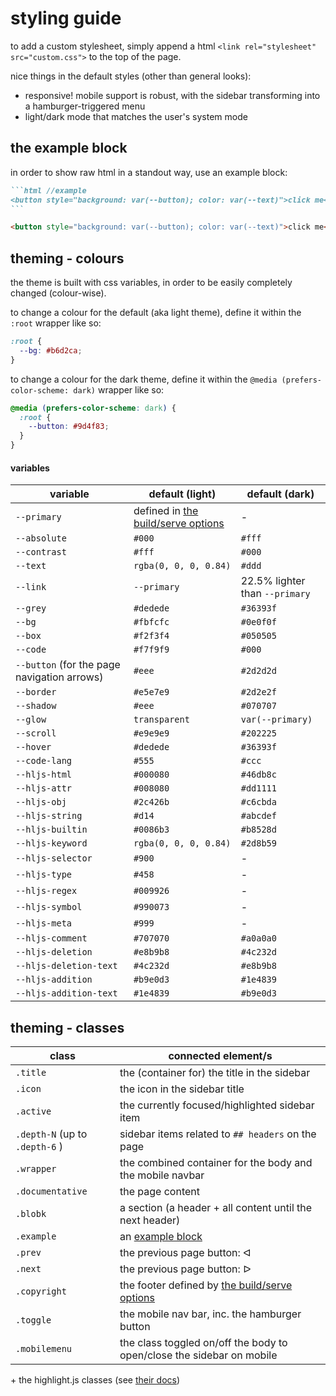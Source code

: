 # styling guide

to add a custom stylesheet, simply append a html
`<link rel="stylesheet" src="custom.css">` to the top of the page.

nice things in the default styles (other than general looks):

- responsive! mobile support is robust, with the sidebar transforming into
  a hamburger-triggered menu
- light/dark mode that matches the user's system mode

## the example block

in order to show raw html in a standout way, use an example block:

````md
```html //example
<button style="background: var(--button); color: var(--text)">click me</button>
```
````

```html //example
<button style="background: var(--button); color: var(--text)">click me</button>
```

## theming - colours

the theme is built with css variables, in order to be easily completely
changed (colour-wise).

to change a colour for the default (aka light theme), define it within the
`:root` wrapper like so:

```css
:root {
  --bg: #b6d2ca;
}
```

to change a colour for the dark theme, define it within the
`@media (prefers-color-scheme: dark)` wrapper like so:

```css
@media (prefers-color-scheme: dark) {
  :root {
    --button: #9d4f83;
  }
}
```

#### variables

| variable                                    | default (light)                                         | default (dark)                 |
| ------------------------------------------- | ------------------------------------------------------- | ------------------------------ |
| `--primary`                                 | defined in [the build/serve options](README.md#options) | -                              |
| `--absolute`                                | `#000`                                                  | `#fff`                         |
| `--contrast`                                | `#fff`                                                  | `#000`                         |
| `--text`                                    | `rgba(0, 0, 0, 0.84)`                                   | `#ddd`                         |
| `--link`                                    | `--primary`                                             | 22.5% lighter than `--primary` |
| `--grey`                                    | `#dedede`                                               | `#36393f`                      |
| `--bg`                                      | `#fbfcfc`                                               | `#0e0f0f`                      |
| `--box`                                     | `#f2f3f4`                                               | `#050505`                      |
| `--code`                                    | `#f7f9f9`                                               | `#000`                         |
| `--button` (for the page navigation arrows) | `#eee`                                                  | `#2d2d2d`                      |
| `--border`                                  | `#e5e7e9`                                               | `#2d2e2f`                      |
| `--shadow`                                  | `#eee`                                                  | `#070707`                      |
| `--glow`                                    | `transparent`                                           | `var(--primary)`               |
| `--scroll`                                  | `#e9e9e9`                                               | `#202225`                      |
| `--hover`                                   | `#dedede`                                               | `#36393f`                      |
| `--code-lang`                               | `#555`                                                  | `#ccc`                         |
| `--hljs-html`                               | `#000080`                                               | `#46db8c`                      |
| `--hljs-attr`                               | `#008080`                                               | `#dd1111`                      |
| `--hljs-obj`                                | `#2c426b`                                               | `#c6cbda`                      |
| `--hljs-string`                             | `#d14`                                                  | `#abcdef`                      |
| `--hljs-builtin`                            | `#0086b3`                                               | `#b8528d`                      |
| `--hljs-keyword`                            | `rgba(0, 0, 0, 0.84)`                                   | `#2d8b59`                      |
| `--hljs-selector`                           | `#900`                                                  | -                              |
| `--hljs-type`                               | `#458`                                                  | -                              |
| `--hljs-regex`                              | `#009926`                                               | -                              |
| `--hljs-symbol`                             | `#990073`                                               | -                              |
| `--hljs-meta`                               | `#999`                                                  | -                              |
| `--hljs-comment`                            | `#707070`                                               | `#a0a0a0`                      |
| `--hljs-deletion`                           | `#e8b9b8`                                               | `#4c232d`                      |
| `--hljs-deletion-text`                      | `#4c232d`                                               | `#e8b9b8`                      |
| `--hljs-addition`                           | `#b9e0d3`                                               | `#1e4839`                      |
| `--hljs-addition-text`                      | `#1e4839`                                               | `#b9e0d3`                      |

## theming - classes

| class                          | connected element/s                                                   |
| ------------------------------ | --------------------------------------------------------------------- |
| `.title`                       | the (container for) the title in the sidebar                          |
| `.icon`                        | the icon in the sidebar title                                         |
| `.active`                      | the currently focused/highlighted sidebar item                        |
| `.depth-N` (up to `.depth-6` ) | sidebar items related to `## headers` on the page                     |
| `.wrapper`                     | the combined container for the body and the mobile navbar             |
| `.documentative`               | the page content                                                      |
| `.blobk`                       | a section (a header + all content until the next header)              |
| `.example`                     | an [example block](#the-example-block)                                |
| `.prev`                        | the previous page button: ᐊ                                           |
| `.next`                        | the previous page button: ᐅ                                           |
| `.copyright`                   | the footer defined by [the build/serve options](README.md#options)    |
| `.toggle`                      | the mobile nav bar, inc. the hamburger button                         |
| `.mobilemenu`                  | the class toggled on/off the body to open/close the sidebar on mobile |

\+ the highlight.js classes (see [their docs](https://highlightjs.readthedocs.io/en/latest/css-classes-reference.html))
